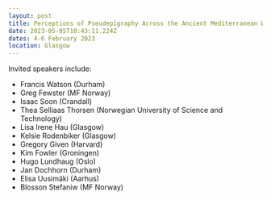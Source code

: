 ```yaml
---
layout: post
title: Perceptions of Pseudepigraphy Across the Ancient Mediterranean World
date: 2023-05-05T10:43:11.224Z
dates: 4-6 February 2023
location: Glasgow
---
```

I﻿nvited speakers include:

* F﻿rancis Watson (Durham)
* G﻿reg Fewster (MF Norway)
* I﻿saac Soon (Crandall)
* Thea Selliaas Thorsen (Norwegian University of Science and Technology)
* L﻿isa Irene Hau (Glasgow)
* K﻿elsie Rodenbiker (Glasgow)
* G﻿regory Given (Harvard)
* K﻿im Fowler (Groningen)
* H﻿ugo Lundhaug (Oslo)
* J﻿an Dochhorn (Durham)
* Elisa Uusimäki (Aarhus)
* B﻿losson Stefaniw (MF Norway)
